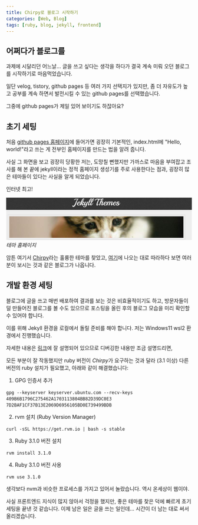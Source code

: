 ```yaml
---
title: Chirpy로 블로그 시작하기
categories: [Web, Blog]
tags: [ruby, blog, jekyll, frontend]
---
```


## 어쩌다가 블로그를

과제에 시달리던 어느날... 글을 쓰고 싶다는 생각을 하다가 결국 계속 미뤄 오던 블로그를 시작하기로 마음먹었습니다.

일단 velog, tistory, github pages 등 여러 가지 선택지가 있지만, 좀 더 자유도가 높고 공부를 계속 하면서 발전시킬 수 있는 github pages를 선택했습니다.

그중에 github pages가 제일 있어 보이기도 하잖아요?

## 초기 세팅

처음 [github pages 홈페이지](https://pages.github.com/)에 들어가면 굉장히 기본적인, index.html에 "Hello, world!"라고 쓰는 게 전부인 홈페이지를 만드는 법을 알려 줍니다.

사실 그 화면을 보고 굉장히 당황한 저는, 도망칠 뻔했지만 가까스로 마음을 부여잡고 조사를 해 본 끝에 jekyll이라는 정적 홈페이지 생성기를 주로 사용한다는 점과, 굉장히 많은 테마들이 있다는 사실을 알게 되었습니다.


인터넷 최고!

![alt text](../assets/images/image.png)
_테마 홈페이지_

암튼 여기서 [Chirpy](https://chirpy.cotes.page/)라는 훌륭한 테마를 찾았고, [여기](https://chirpy.cotes.page/posts/getting-started/)에 나오는 대로 따라하다 보면 여러분이 보시는 것과 같은 블로그가 나옵니다.

## 개발 환경 세팅
블로그에 글을 쓰고 매번 배포하여 결과를 보는 것은 비효율적이기도 하고, 방문자들이 덜 만들어진 블로그를 볼 수도 있으므로 포스팅을 올린 후의 블로그 모습을 미리 확인할 수 있어야 합니다.

이를 위해 Jekyll 환경을 로컬에서 돌릴 준비를 해야 합니다.
저는 Windows11 wsl2 환경에서 진행했습니다.

자세한 내용은 [링크](https://chirpy.cotes.page/posts/getting-started/)에 잘 설명되어 있으므로 디버깅한 내용만 조금 설명드리면,

모든 부분이 잘 작동했지만 ruby 버전이 *Chirpy*가 요구하는 것과 달라 (3.1 이상) 다른 버전의 ruby 설치가 필요했고, 아래와 같이 해결했습니다:

1. GPG 인증서 추가

`gpg --keyserver keyserver.ubuntu.com --recv-keys 409B6B1796C275462A1703113804BB82D39DC0E3 7D2BAF1CF37B13E2069D6956105BD0E739499BDB`

2. rvm 설치 (Ruby Version Manager)

`curl -sSL https://get.rvm.io | bash -s stable`

3. Ruby 3.1.0 버전 설치

`rvm install 3.1.0`

4. Ruby 3.1.0 버전 사용

`rvm use 3.1.0`

생각보다 nvm과 비슷한 프로세스를 가지고 있어서 놀랐습니다. 역시 온세상이 웹이야.

사실 프론트엔드 지식이 많지 않아서 걱정을 했지만, 좋은 테마를 찾은 덕에 빠르게 초기 세팅을 끝낸 것 같습니다. 이제 남은 일은 글을 쓰는 일인데... 시간이 더 남는 대로 써서 올리겠습니다.